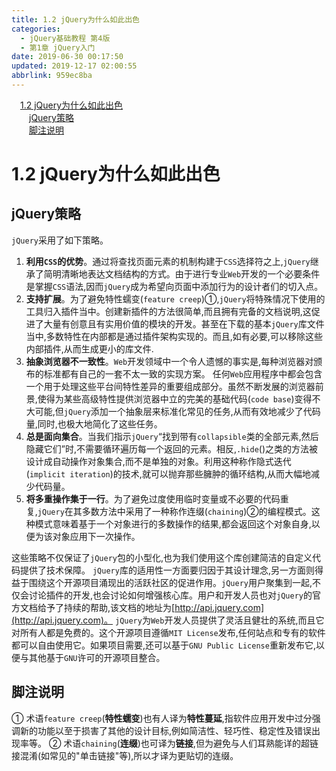 ```yaml
---
title: 1.2 jQuery为什么如此出色
categories: 
  - jQuery基础教程 第4版
  - 第1章 jQuery入门
date: 2019-06-30 00:17:50
updated: 2019-12-17 02:00:55
abbrlink: 959ec8ba
---
```

<div id='my_toc'><a href="/ReadingNotes/959ec8ba/#1-2-jQuery为什么如此出色" class="header_1">1.2 jQuery为什么如此出色</a>&nbsp;<br><a href="/ReadingNotes/959ec8ba/#jQuery策略" class="header_2">jQuery策略</a>&nbsp;<br><a href="/ReadingNotes/959ec8ba/#脚注说明" class="header_2">脚注说明</a>&nbsp;<br></div>
<style>.header_1{margin-left: 1em;}.header_2{margin-left: 2em;}.header_3{margin-left: 3em;}.header_4{margin-left: 4em;}.header_5{margin-left: 5em;}.header_6{margin-left: 6em;}</style>
<!--more-->
<script>if (navigator.platform.search('arm')==-1){document.getElementById('my_toc').style.display = 'none';}var e,p = document.getElementsByTagName('p');while (p.length>0) {e = p[0];e.parentElement.removeChild(e);}</script>

<!--end-->
# 1.2 jQuery为什么如此出色 #
## jQuery策略 ##
`jQuery`采用了如下策略。

1. **利用`CSS`的优势**。通过将查找页面元素的机制构建于`CSS`选择符之上,`jQuery`继承了简明清晰地表达文档结构的方式。由于进行专业`Web`开发的一个必要条件是掌握`CSS`语法,因而`jQuery`成为希望向页面中添加行为的设计者们的切入点。
2. **支持扩展**。为了避免特性蠕变(`feature creep`)①,`jQuery`将特殊情况下使用的工具归入插件当中。创建新插件的方法很简单,而且拥有完备的文档说明,这促进了大量有创意且有实用价值的模块的开发。甚至在下载的基本`jQuery`库文件当中,多数特性在内部都是通过插件架构实现的。而且,如有必要,可以移除这些内部插件,从而生成更小的库文件.
3. **抽象浏览器不一致性**。`Web`开发领域中一个令人遗憾的事实是,每种浏览器对颁布的标准都有自己的一套不太一致的实现方案。 任何`Web`应用程序中都会包含一个用于处理这些平台间特性差异的重要组成部分。虽然不断发展的浏览器前景,使得为某些高级特性提供浏览器中立的完美的基础代码(`code base`)变得不大可能,但`jQuery`添加一个抽象层来标准化常见的任务,从而有效地减少了代码量,同时,也极大地简化了这些任务。
4. **总是面向集合**。当我们指示`jQuery`“找到带有`collapsible`类的全部元素,然后隐藏它们”时,不需要循环遍历每一个返回的元素。相反,`.hide`()之类的方法被设计成自动操作对象集合,而不是单独的对象。利用这种称作隐式迭代(`implicit iteration`)的技术,就可以抛弃那些臃肿的循环结构,从而大幅地减少代码量。
5. **将多重操作集于一行**。为了避免过度使用临时变量或不必要的代码重复,`jQuery`在其多数方法中采用了一种称作连缀(`chaining`)②的编程模式。这种模式意味着基于一个对象进行的多数操作的结果,都会返回这个对象自身,以便为该对象应用下一次操作。

这些策略不仅保证了`jQuery`包的小型化,也为我们使用这个库创建简洁的自定义代码提供了技术保障。
`jQuery`库的适用性一方面要归因于其设计理念,另一方面则得益于围绕这个开源项目涌现出的活跃社区的促进作用。`jQuery`用户聚集到一起,不仅会讨论插件的开发,也会讨论如何增强核心库。用户和开发人员也对`jQuery`的官方文档给予了持续的帮助,该文档的地址为[http://api.jquery.com](http://api.jquery.com)。
`jQuery`为`Web`开发人员提供了灵活且健壮的系统,而且它对所有人都是免费的。这个开源项目遵循`MIT License`发布,任何站点和专有的软件都可以自由使用它。如果项目需要,还可以基于`GNU Public License`重新发布它,以便与其他基于`GNU`许可的开源项目整合。
## 脚注说明 ##

① 术语`feature creep`(**特性蠕变**)也有人译为**特性蔓延**,指软件应用开发中过分强调新的功能以至于损害了其他的设计目标,例如简洁性、轻巧性、稳定性及错误出现率等。
② 术语`chaining`(**连缀**)也可译为**链接**,但为避免与人们耳熟能详的超链接混淆(如常见的"单击链接"等),所以才译为更贴切的连缀。

